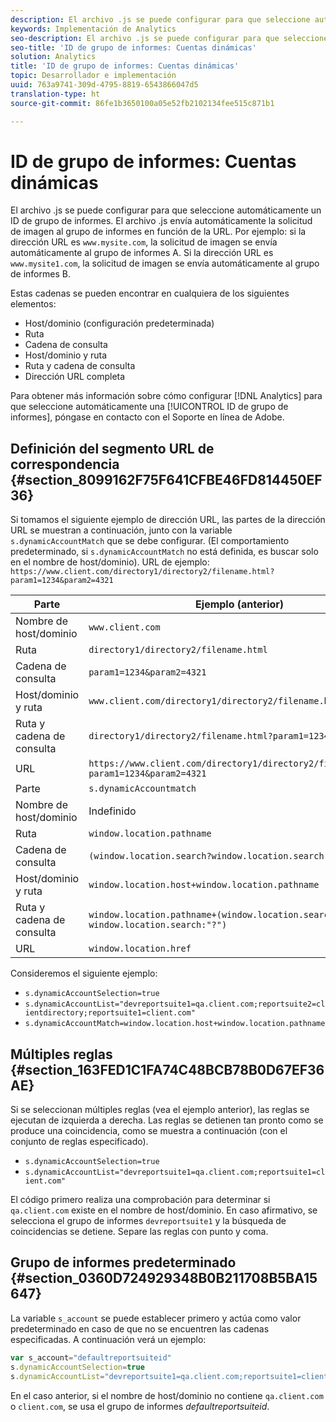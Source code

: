```yaml
---
description: El archivo .js se puede configurar para que seleccione automáticamente un ID de grupo de informes.
keywords: Implementación de Analytics
seo-description: El archivo .js se puede configurar para que seleccione automáticamente un ID de grupo de informes.
seo-title: 'ID de grupo de informes: Cuentas dinámicas'
solution: Analytics
title: 'ID de grupo de informes: Cuentas dinámicas'
topic: Desarrollador e implementación
uuid: 763a9741-309d-4795-8819-6543866047d5
translation-type: ht
source-git-commit: 86fe1b3650100a05e52fb2102134fee515c871b1

---
```



# ID de grupo de informes: Cuentas dinámicas

El archivo .js se puede configurar para que seleccione automáticamente un ID de grupo de informes. El archivo .js envía automáticamente la solicitud de imagen al grupo de informes en función de la URL. Por ejemplo: si la dirección URL es `www.mysite.com`, la solicitud de imagen se envía automáticamente al grupo de informes A. Si la dirección URL es `www.mysite1.com`, la solicitud de imagen se envía automáticamente al grupo de informes B.

Estas cadenas se pueden encontrar en cualquiera de los siguientes elementos:

* Host/dominio (configuración predeterminada)
* Ruta
* Cadena de consulta
* Host/dominio y ruta
* Ruta y cadena de consulta
* Dirección URL completa

Para obtener más información sobre cómo configurar [!DNL Analytics] para que seleccione automáticamente una [!UICONTROL ID de grupo de informes], póngase en contacto con el Soporte en línea de Adobe.

## Definición del segmento URL de correspondencia {#section_8099162F75F641CFBE46FD814450EF36}

Si tomamos el siguiente ejemplo de dirección URL, las partes de la dirección URL se muestran a continuación, junto con la variable `s.dynamicAccountMatch` que se debe configurar. (El comportamiento predeterminado, si `s.dynamicAccountMatch` no está definida, es buscar solo en el nombre de host/dominio).
URL de ejemplo: `https://www.client.com/directory1/directory2/filename.html?param1=1234&param2=4321`

| Parte | Ejemplo (anterior) |
|---|---|
| Nombre de host/dominio | `www.client.com` |
| Ruta | `directory1/directory2/filename.html` |
| Cadena de consulta | `param1=1234&param2=4321` |
| Host/dominio y ruta | `www.client.com/directory1/directory2/filename.html` |
| Ruta y cadena de consulta | `directory1/directory2/filename.html?param1=1234&param2=4321` |
| URL | `https://www.client.com/directory1/directory2/filename.html?param1=1234&param2=4321` |
| Parte | `s.dynamicAccountmatch` |
| Nombre de host/dominio | Indefinido |
| Ruta | `window.location.pathname` |
| Cadena de consulta | `(window.location.search?window.location.search:"?")` |
| Host/dominio y ruta | `window.location.host+window.location.pathname` |
| Ruta y cadena de consulta | `window.location.pathname+(window.location.search?window.location.search:"?")` |
| URL | `window.location.href` |

Consideremos el siguiente ejemplo:

* `s.dynamicAccountSelection=true`
* `s.dynamicAccountList="devreportsuite1=qa.client.com;reportsuite2=clientdirectory;reportsuite1=client.com"`
* `s.dynamicAccountMatch=window.location.host+window.location.pathname`

## Múltiples reglas {#section_163FED1C1FA74C48BCB78B0D67EF36AE}

Si se seleccionan múltiples reglas (vea el ejemplo anterior), las reglas se ejecutan de izquierda a derecha. Las reglas se detienen tan pronto como se produce una coincidencia, como se muestra a continuación (con el conjunto de reglas especificado).

* `s.dynamicAccountSelection=true`
* `s.dynamicAccountList="devreportsuite1=qa.client.com;reportsuite1=client.com"`

El código primero realiza una comprobación para determinar si `qa.client.com` existe en el nombre de host/dominio. En caso afirmativo, se selecciona el grupo de informes `devreportsuite1` y la búsqueda de coincidencias se detiene. Separe las reglas con punto y coma.

## Grupo de informes predeterminado {#section_0360D724929348B0B211708B5BA15647}

La variable `s_account` se puede establecer primero y actúa como valor predeterminado en caso de que no se encuentren las cadenas especificadas. A continuación verá un ejemplo:

```javascript
var s_account="defaultreportsuiteid" 
s.dynamicAccountSelection=true 
s.dynamicAccountList="devreportsuite1=qa.client.com;reportsuite1=client.com" 
```

En el caso anterior, si el nombre de host/dominio no contiene `qa.client.com` o `client.com`, se usa el grupo de informes *defaultreportsuiteid*.
